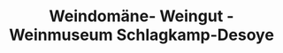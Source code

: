 ---
title: "Weindomäne- Weingut - Weinmuseum Schlagkamp-Desoye"
url: /senheim/weindomaene-weingut-weinmuseum-schlagkamp-desoye/
shop: Wein
---